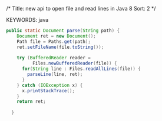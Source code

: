 /*
  Title: new api to open file and read lines in Java 8
  Sort: 2
  */

KEYWORDS: java

```java
public static Document parse(String path) { 
    Document ret = new Document(); 
    Path file = Paths.get(path); 
    ret.setFileName(file.toString()); 
 
    try (BufferedReader reader = 
          Files.newBufferedReader(file)) { 
      for(String line : Files.readAllLines(file)) { 
        parseLine(line, ret); 
      } 
    } catch (IOException x) { 
      x.printStackTrace(); 
    } 
    return ret; 
 
  }
```